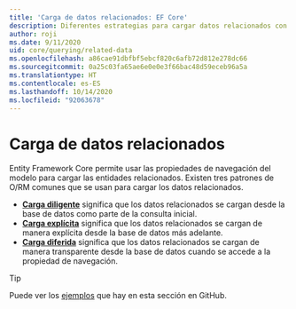```yaml
---
title: 'Carga de datos relacionados: EF Core'
description: Diferentes estrategias para cargar datos relacionados con Entity Framework Core
author: roji
ms.date: 9/11/2020
uid: core/querying/related-data
ms.openlocfilehash: a86cae91dbfbf5ebcf820c6afb72d812e278dc66
ms.sourcegitcommit: 0a25c03fa65ae6e0e0e3f66bac48d59eceb96a5a
ms.translationtype: HT
ms.contentlocale: es-ES
ms.lasthandoff: 10/14/2020
ms.locfileid: "92063678"
---
```

# <a name="loading-related-data"></a>Carga de datos relacionados

Entity Framework Core permite usar las propiedades de navegación del modelo para cargar las entidades relacionados. Existen tres patrones de O/RM comunes que se usan para cargar los datos relacionados.

* **[Carga diligente](xref:core/querying/related-data/eager)** significa que los datos relacionados se cargan desde la base de datos como parte de la consulta inicial.
* **[Carga explícita](xref:core/querying/related-data/explicit)** significa que los datos relacionados se cargan de manera explícita desde la base de datos más adelante.
* **[Carga diferida](xref:core/querying/related-data/lazy)** significa que los datos relacionados se cargan de manera transparente desde la base de datos cuando se accede a la propiedad de navegación.

> [!TIP]
> Puede ver los [ejemplos](https://github.com/dotnet/EntityFramework.Docs/tree/master/samples/core/Querying/RelatedData) que hay en esta sección en GitHub.
